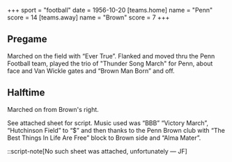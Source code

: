 +++
sport = "football"
date = 1956-10-20
[teams.home]
name = "Penn"
score = 14
[teams.away]
name = "Brown"
score = 7
+++

## Pregame

Marched on the field with “Ever True”. Flanked and moved thru the Penn Football team, played the trio of "Thunder Song March" for Penn, about face and Van Wickle gates and “Brown Man Born” and off.

## Halftime

Marched on from Brown's right.

See attached sheet for script. Music used was “BBB” “Victory March”, “Hutchinson Field” to “$” and then thanks to the Penn Brown club with “The Best Things In Life Are Free” block to Brown side and “Alma Mater”.

::script-note[No such sheet was attached, unfortunately — JF]
